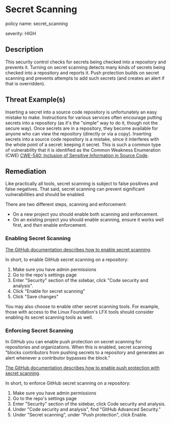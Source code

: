 # Secret Scanning

policy name: secret_scanning

severity: HIGH

## Description

This security control checks for secrets being checked into a repository
and prevents it.
Turning on secret scanning detects many kinds of secrets being checked
into a repository and reports it.
Push protection builds on secret scanning and prevents attempts to add such
secrets (and creates an alert if that is overridden).

## Threat Example(s)

Inserting a secret into a source code repository is unfortunately an easy
mistake to make. Instructions for various services often
encourage putting secrets into a repository (as it's the "simple" way
to do it, though not the secure way).
Once secrets are in a repository, they become available for anyone who
can view the repository (directly or via a copy).
Inserting secrets into a source code repository is a mistake, since
it interferes with the whole point of a secret: keeping it secret.
This is such a common type of vulnerability that it is identified as
the Common Weakness Enumeration (CWE)
[CWE-540: Inclusion of Sensitive Information in Source Code](https://cwe.mitre.org/data/definitions/540.html).

## Remediation

Like practically all tools, secret scanning is subject to false positives
and false negatives. That said, secret scanning can prevent significant
vulnerabilities and should be enabled.

There are two different steps, scanning and enforcement:

* On a new project you should enable both scanning and enforcement.
* On an existing project you should enable scanning, ensure it works
  well first, and *then* enable enforcement.

### Enabling Secret Scanning

[The GitHub documentation describes how to enable secret scanning](https://docs.github.com/en/code-security/secret-scanning/configuring-secret-scanning-for-your-repositories).

In short, to enable GitHub secret scanning on a repository:

1. Make sure you have admin permissions
2. Go to the repo's settings page
3. Enter "Security" section of the sidebar, click "Code security and analysis".
4. Click "Enable for secret scanning"
5. Click "Save changes"

You may also choose to enable other secret scanning tools.
For example, those with access to the Linux Foundation's LFX tools should
consider enabling its secret scanning tools as well.

### Enforcing Secret Scanning

In GitHub you can enable push protection on secret scanning
for repositories and organizations.
When this is enabled, secret scanning "blocks contributors
from pushing secrets to a repository and generates an alert
whenever a contributor bypasses the block."

[The GitHub documentation describes how to enable push protection with secret scanning](https://docs.github.com/en/code-security/secret-scanning/push-protection-for-repositories-and-organizations).

In short, to enforce GitHub secret scanning on a repository:

1. Make sure you have admin permissions
2. Go to the repo's settings page
3. Enter "Security" section of the sidebar, click Code security and analysis.
4. Under "Code security and analysis", find "GitHub Advanced Security."
5. Under "Secret scanning", under "Push protection", click Enable.
